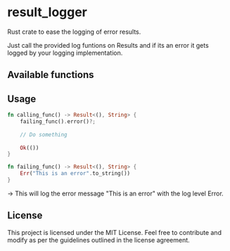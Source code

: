 # result_logger

Rust crate to ease the logging of error results.

Just call the provided log funtions on Results and if its an error it gets logged by your logging implementation.

## Available functions



## Usage

```rust
fn calling_func() -> Result<(), String> {
    failing_func().error()?;
    
    // Do something
    
    Ok(())
}

fn failing_func() -> Result<(), String> {
    Err("This is an error".to_string())
}
```
-> This will log the error message "This is an error" with the log level Error.

## License

This project is licensed under the MIT License. Feel free to contribute and modify as per the guidelines outlined in the license agreement.

